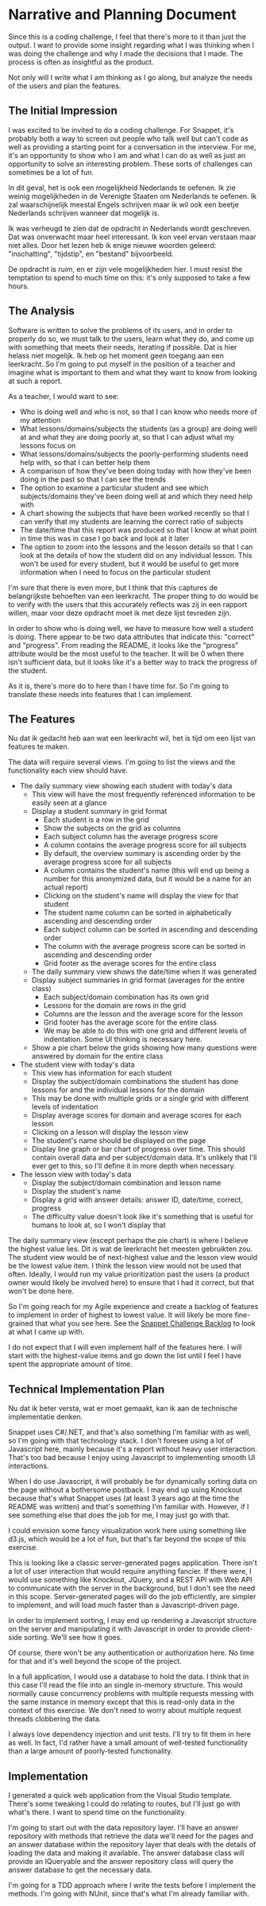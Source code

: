 # Narrative and Planning Document

Since this is a coding challenge, I feel that there's more to it than just the output. I want to provide some insight regarding what I was thinking when I was doing the challenge and why I made the decisions that I made. The process is often as insightful as the product.

Not only will I write what I am thinking as I go along, but analyze the needs of the users and plan the features.

## The Initial Impression

I was excited to be invited to do a coding challenge. For Snappet, it's probably both a way to screen out people who talk well but can't code as well as providing a starting point for a conversation in the interview. For me, it's an opportunity to show who I am and what I can do as well as just an opportunity to solve an interesting problem. These sorts of challenges can sometimes be a lot of fun. 

In dit geval, het is ook een mogelijkheid Nederlands te oefenen. Ik zie weinig mogelijkheden in de Verenigte Staaten om Nederlands te oefenen. Ik zal waarschijnelijk meestal Engels schrijven maar ik wil ook een beetje Nederlands schrijven wanneer dat mogelijk is.

Ik was verheugd te zien dat de opdracht in Nederlands wordt geschreven. Dat was onverwacht maar heel interessant. Ik kon veel ervan verstaan maar niet alles. Door het lezen heb ik enige nieuwe woorden geleerd: "inschatting", "tijdstip", en "bestand" bijvoorbeeld.

De opdracht is ruim, en er zijn vele mogelijkheden hier. I must resist the temptation to spend to much time on this: it's only supposed to take a few hours.

## The Analysis

Software is written to solve the problems of its users, and in order to properly do so, we must talk to the users, learn what they do, and come up with something that meets their needs, iterating if possible. Dat is hier helass niet mogelijk. Ik heb op het moment geen toegang aan een leerkracht. So I'm going to put myself in the position of a teacher and imagine what is important to them and what they want to know from looking at such a report.

As a teacher, I would want to see:

- Who is doing well and who is not, so that I can know who needs more of my attention
- What lessons/domains/subjects the students (as a group) are doing well at and what they are doing poorly at, so that I can adjust what my lessons focus on
- What lessons/domains/subjects the poorly-performing students need help with, so that I can better help them
- A comparison of how they've been doing today with how they've been doing in the past so that I can see the trends
- The option to examine a particular student and see which subjects/domains they've been doing well at and which they need help with
- A chart showing the subjects that have been worked recently so that I can verify that my students are learning the correct ratio of subjects
- The date/time that this report was produced so that I know at what point in time this was in case I go back and look at it later
- The option to zoom into the lessons and the lesson details so that I can look at the details of how the student did on any individual lesson. This won't be used for every student, but it would be useful to get more information when I need to focus on the particular student 

I'm sure that there is even more, but I think that this captures de belangrijkste behoeften van een leerkracht. The proper thing to do would be to verify with the users that this accurately reflects was zij in een rapport willen, maar voor deze opdracht moet ik met deze lijst tevreden zijn.

In order to show who is doing well, we have to measure how well a student is doing. There appear to be two data attributes that indicate this: "correct" and "progress". From reading the README, it looks like the "progress" attribute would be the most useful to the teacher. It will be 0 when there isn't sufficient data, but it looks like it's a better way to track the progress of the student.

As it is, there's more do to here than I have time for. So I'm going to translate these needs into features that I can implement. 

## The Features

Nu dat ik gedacht heb aan wat een leerkracht wil, het is tijd om een lijst van features te maken.

The data will require several views. I'm going to list the views and the functionality each view should have.

- The daily summary view showing each student with today's data
	- This view will have the most frequently referenced information to be easily seen at a glance
	- Display a student summary in grid format
		- Each student is a row in the grid
		- Show the subjects on the grid as columns
		- Each subject column has the average progress score
		- A column contains the average progress score for all subjects
		- By default, the overview summary is ascending order by the average progress score for all subjects
		- A column contains the student's name (this will end up being a number for this anonymized data, but it would be a name for an actual report)
		- Clicking on the student's name will display the view for that student
		- The student name column can be sorted in alphabetically ascending and descending order
		- Each subject column can be sorted in ascending and descending order 
		- The column with the average progress score can be sorted in ascending and descending order
		- Grid footer as the average scores for the entire class
	- The daily summary view shows the date/time when it was generated
	- Display subject summaries in grid format (averages for the entire class)
		- Each subject/domain combination has its own grid
		- Lessons for the domain are rows in the grid
		- Columns are the lesson and the average score for the lesson
		- Grid footer has the average score for the entire class		
		- We may be able to do this with one grid and different levels of indentation. Some UI thinking is necessary here.
	- Show a pie chart below the grids showing how many questions were answered by domain for the entire class
- The student view with today's data
	- This view has information for each student
	- Display the subject/domain combinations the student has done lessons for and the individual lessons for the domain
	- This may be done with multiple grids or a single grid with different levels of indentation
	- Display average scores for domain and average scores for each lesson
	- Clicking on a lesson will display the lesson view
	- The student's name should be displayed on the page
	- Display line graph or bar chart of progress over time. This should contain overall data and per subject/domain data. It's unlikely that I'll ever get to this, so I'll define it in more depth when necessary.
- The lesson view with today's data 
	- Display the subject/domain combination and lesson name
	- Display the student's name
	- Display a grid with answer details: answer ID, date/time, correct, progress
	- The difficulty value doesn't look like it's something that is useful for humans to look at, so I won't display that

The daily summary view (except perhaps the pie chart) is where I believe the highest value lies. Dit is wat de leerkracht het meesten gebruikten zou. The student view would be of next-highest value and the lesson view would be the lowest value item. I think the lesson view would not be used that often. Ideally, I would run my value prioritization past the users (a product owner would likely be involved here) to ensure that I had it correct, but that won't be done here.
	
So I'm going reach for my Agile experience and create a backlog of features to implement in order of highest to lowest value. It will likely be more fine-grained that what you see here. See the [Snappet Challenge Backlog](backlog.md) to look at what I came up with.

I do not expect that I will even implement half of the features here. I will start with the highest-value items and go down the list until I feel I have spent the appropriate amount of time.

## Technical Implementation Plan

Nu dat ik beter versta, wat er moet gemaakt, kan ik aan de technische implementatie denken.

Snappet uses C#/.NET, and that's also something I'm familiar with as well, so I'm going with that technology stack. I don't foresee using a lot of Javascript here, mainly because it's a report without heavy user interaction. That's too bad because I enjoy using Javascript to implementing smooth UI interactions.

When I do use Javascript, it will probably be for dynamically sorting data on the page without a bothersome postback. I may end up using Knockout because that's what Snappet uses (at least 3 years ago at the time the README was written) and that's something I'm familiar with. However, if I see something else that does the job for me, I may just go with that.

I could envision some fancy visualization work here using something like d3.js, which would be a lot of fun, but that's far beyond the scope of this exercise.

This is looking like a classic server-generated pages application. There isn't a lot of user interaction that would require anything fancier. If there were, I would use something like Knockout, JQuery, and a REST API with Web API to communicate with the server in the background, but I don't see the need in this scope. Server-generated pages will do the job efficiently, are simpler to implement, and will load much faster than a Javascript-driven page.

In order to implement sorting, I may end up rendering a Javascript structure on the server and manipulating it with Javascript in order to provide client-side sorting. We'll see how it goes.

Of course, there won't be any authentication or authorization here. No time for that and it's well beyond the scope of the project. 

In a full application, I would use a database to hold the data. I think that in this case I'll read the file into an single in-memory structure. This would normally cause concurrency problems with multiple requests messing with the same instance in memory except that this is read-only data in the context of this exercise. We don't need to worry about multiple request threads clobbering the data.

I always love dependency injection and unit tests. I'll try to fit them in here as well. In fact, I'd rather have a small amount of well-tested functionality than a large amount of poorly-tested functionality.

## Implementation

I generated a quick web application from the Visual Studio template. There's some tweaking I could do relating to routes, but I'll just go with what's there. I want to spend time on the functionality.

I'm going to start out with the data repository layer. I'll have an answer repository with methods that retrieve the data we'll need for the pages and an answer database within the repository layer that deals with the details of loading the data and making it available. The answer database class will provide an IQueryable and the answer repository class will query the answer database to get the necessary data.

I'm going for a TDD approach where I write the tests before I implement the methods. I'm going with NUnit, since that's what I'm already familiar with.

